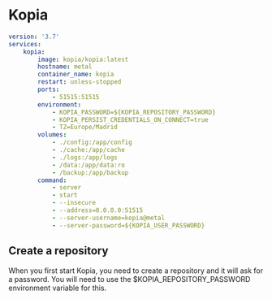 # Kopia

```yml
version: '3.7'
services:
    kopia:
        image: kopia/kopia:latest
        hostname: metal
        container_name: kopia
        restart: unless-stopped
        ports:
            - 51515:51515
        environment:
            - KOPIA_PASSWORD=${KOPIA_REPOSITORY_PASSWORD}
            - KOPIA_PERSIST_CREDENTIALS_ON_CONNECT=true
            - TZ=Europe/Madrid
        volumes:
            - ./config:/app/config
            - ./cache:/app/cache
            - ./logs:/app/logs
            - /data:/app/data:ro
            - /backup:/app/backup
        command:
            - server
            - start
            - --insecure
            - --address=0.0.0.0:51515
            - --server-username=kopia@metal
            - --server-password=${KOPIA_USER_PASSWORD}
```

## Create a repository

When you first start Kopia, you need to create a repository and it will ask for a password. You will need to use the $KOPIA_REPOSITORY_PASSWORD environment variable for this.
